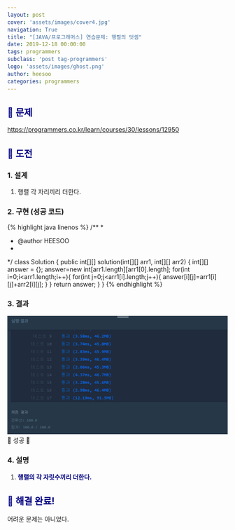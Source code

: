 ```yaml
---
layout: post
cover: 'assets/images/cover4.jpg'
navigation: True
title: "[JAVA/프로그래머스] 연습문제: 행렬의 덧셈"
date: 2019-12-18 00:00:00
tags: programmers
subclass: 'post tag-programmers'
logo: 'assets/images/ghost.png'
author: heesoo
categories: programmers
---
```

## <span style="color:navy">👀 문제</span>
<https://programmers.co.kr/learn/courses/30/lessons/12950>

## <span style="color:navy">👊 도전</span>

### 1. 설계
1. 행렬 각 자리끼리 더한다.

### 2. 구현 (성공 코드)
{% highlight java linenos %}
/**
 *
 * @author HEESOO
 *
 */
 class Solution {
   public int[][] solution(int[][] arr1, int[][] arr2) {
       int[][] answer = {};
       answer=new int[arr1.length][arr1[0].length];
       for(int i=0;i<arr1.length;i++){
           for(int j=0;j<arr1[i].length;j++){
               answer[i][j]=arr1[i][j]+arr2[i][j];
           }
       }
       return answer;
   }
 }
 {% endhighlight %}

### 3. 결과
![실행결과](./assets/images/191218_15.PNG)
🤟 성공 🤟

### 4. 설명
1. **<span style="color:navy">행렬의 각 자릿수끼리 더한다.</span>**

## <span style="color:navy">👏 해결 완료!</span>
어려운 문제는 아니었다. 
